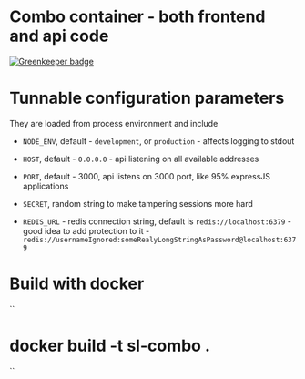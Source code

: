 Combo container - both frontend and api code
===============================================

[![Greenkeeper badge](https://badges.greenkeeper.io/starlightgroup/new-combo.svg?token=f2134c4e13d32419c296cad18c5bd8d5858901908a13de779937f34c32f13d56)](https://greenkeeper.io/)



Tunnable configuration parameters
===============================================

They are loaded from process environment and include

- `NODE_ENV`, default - `development`, or `production` - affects logging to stdout

- `HOST`, default - `0.0.0.0` - api listening on all available addresses

- `PORT`, default - 3000, api listens on 3000 port, like 95% expressJS applications

- `SECRET`, random string to make tampering sessions more hard

- `REDIS_URL` -  redis connection string, default is `redis://localhost:6379` - good idea to add protection to it - `redis://usernameIgnored:someRealyLongStringAsPassword@localhost:6379`
 
 
Build with docker
===============================================

``
  # docker build -t sl-combo .

``

